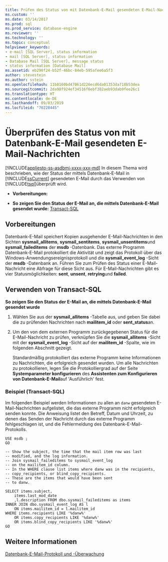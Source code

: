 ```yaml
---
title: Prüfen des Status von mit Datenbank-E-Mail gesendeten E-Mail-Nachrichten | Microsoft- Dokumentation
ms.custom: ''
ms.date: 03/14/2017
ms.prod: sql
ms.prod_service: database-engine
ms.reviewer: ''
ms.technology: ''
ms.topic: conceptual
helpviewer_keywords:
- e-mail [SQL Server], status information
- mail [SQL Server], status information
- Database Mail [SQL Server], message status
- status information [Database Mail]
ms.assetid: eb290f24-b52f-46bc-84eb-595afee6a5f3
author: stevestein
ms.author: sstein
ms.openlocfilehash: 11b8160bd47061d226ecd6da01353da718b53dea
ms.sourcegitcommit: 2da98f924ef34516f6ebf382aeb93dab9fee26c1
ms.translationtype: HT
ms.contentlocale: de-DE
ms.lasthandoff: 09/03/2019
ms.locfileid: "70228445"
---
```

# <a name="check-the-status-of-e-mail-messages-sent-with-database-mail"></a>Überprüfen des Status von mit Datenbank-E-Mail gesendeten E-Mail-Nachrichten
[!INCLUDE[appliesto-ss-asdbmi-xxxx-xxx-md](../../includes/appliesto-ss-asdbmi-xxxx-xxx-md.md)]
  In diesem Thema wird beschrieben, wie der Status der mittels Datenbank-E-Mail in [!INCLUDE[ssCurrent](../../includes/sscurrent-md.md)] gesendeten E-Mail durch das Verwenden von [!INCLUDE[tsql](../../includes/tsql-md.md)]überprüft wird.  
  
-   **Vorbereitungen:**  
  
-   **So zeigen Sie den Status der E-Mail an, die mittels Datenbank-E-Mail gesendet wurde:**  [Transact-SQL](#TsqlProcedure)  
  
##  <a name="BeforeYouBegin"></a> Vorbereitungen  
 Datenbank-E-Mail speichert Kopien ausgehender E-Mail-Nachrichten in den Sichten **sysmail_allitems**, **sysmail_sentitems**, **sysmail_unsentitems**und **sysmail_faileditems** der **msdb** -Datenbank. Das externe Programm Datenbank-E-Mail protokolliert die Aktivität und zeigt das Protokoll über das Windows-Anwendungsereignisprotokoll und die **sysmail_event_log** -Sicht der **msdb** -Datenbank an. Führen Sie zum Prüfen des Status einer E-Mail-Nachricht eine Abfrage für diese Sicht aus. Für E-Mail-Nachrichten gibt es vier Statusmöglichkeiten: **sent**, **unsent**, **retrying**und **failed**.  
  
##  <a name="TsqlProcedure"></a> Verwenden von Transact-SQL  
 **So zeigen Sie den Status der E-Mail an, die mittels Datenbank-E-Mail gesendet wurde**  
  
1.  Wählen Sie aus der **sysmail_allitems** -Tabelle aus, und geben Sie dabei die zu prüfenden Nachrichten nach **mailitem_id** oder **sent_status**an.  
  
2.  Um den von dem externen Programm zurückgegebenen Status für die E-Mail-Nachricht zu prüfen, verknüpfen Sie die **sysmail_allitems** -Sicht mit der **sysmail_event_log** -Sicht auf der **mailitem_id** -Spalte, wie im folgenden Abschnitt gezeigt.  
  
     Standardmäßig protokolliert das externe Programm keine Informationen zu Nachrichten, die erfolgreich gesendet wurden. Um alle Nachrichten zu protokollieren, legen Sie die Protokolliergrad auf der Seite **Systemparameter konfigurieren** des **Assistenten zum Konfigurieren von Datenbank-E-Mail**auf 'Ausführlich' fest.  
  
###  <a name="TsqlExample"></a> Beispiel (Transact-SQL)  
 Im folgenden Beispiel werden Informationen zu allen an `danw` gesendeten E-Mail-Nachrichten aufgelistet, die das externe Programm nicht erfolgreich senden konnte. Die Anweisung listet den Betreff, Datum und Uhrzeit, zu denen das Senden der Nachricht durch das externe Programm fehlgeschlagen ist, und die Fehlermeldung des Datenbank-E-Mail-Protokolls.  
  
```  
USE msdb ;  
GO  
  
-- Show the subject, the time that the mail item row was last  
-- modified, and the log information.  
-- Join sysmail_faileditems to sysmail_event_log   
-- on the mailitem_id column.  
-- In the WHERE clause list items where danw was in the recipients,  
-- copy_recipients, or blind_copy_recipients.  
-- These are the items that would have been sent  
-- to danw.  
  
SELECT items.subject,  
    items.last_mod_date  
    ,l.description FROM dbo.sysmail_faileditems as items  
INNER JOIN dbo.sysmail_event_log AS l  
    ON items.mailitem_id = l.mailitem_id  
WHERE items.recipients LIKE '%danw%'    
    OR items.copy_recipients LIKE '%danw%'   
    OR items.blind_copy_recipients LIKE '%danw%'  
GO  
```  
  
## <a name="see-also"></a>Weitere Informationen  
 [Datenbank-E-Mail-Protokoll und -Überwachung](../../relational-databases/database-mail/database-mail-log-and-audits.md)  
  
  
